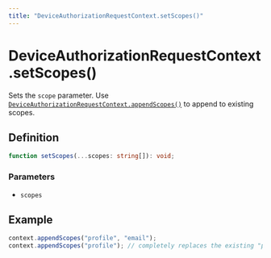 ```yaml
---
title: "DeviceAuthorizationRequestContext.setScopes()"
---
```


# DeviceAuthorizationRequestContext.setScopes()

Sets the `scope` parameter. Use [`DeviceAuthorizationRequestContext.appendScopes()`]() to append to existing scopes.

## Definition

```ts
function setScopes(...scopes: string[]): void;
```

### Parameters

- `scopes`

## Example

```ts
context.appendScopes("profile", "email");
context.appendScopes("profile"); // completely replaces the existing "profile", "email"
```

